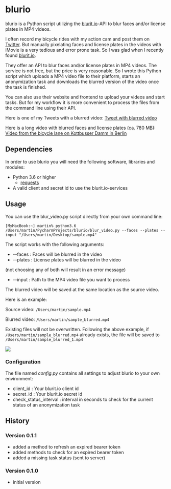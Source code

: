 # blurio
blurio is a Python script utilizing the [blurit.io](https://blurit.io)-API to blur faces and/or license plates in MP4 videos.

I often record my bicycle rides with my action cam and post them on [Twitter](https://mobile.twitter.com/applescripter). But manually pixelating faces and license plates in the videos with iMovie is a very tedious and error prone task. So I was glad when I recently found [blurit.io](https://blurit.io).

They offer an API to blur faces and/or license plates in MP4 videos. The service is not free, but the price is very reasonable. So I wrote this Python script which uploads a MP4 video file to their platform, starts an anonymization task and downloads the blurred version of the video once the task is finished.

You can also use their website and frontend to upload your videos and start tasks. But for my workflow it is more convenient to process the files from the command line using their API.

Here is one of my Tweets with a blurred video:
[Tweet with blurred video](https://twitter.com/applescripter/status/1404376063422181382?s=20)

Here is a long video with blurred faces and license plates (ca. 780 MB):
[Video from the bicycle lane on Kottbusser Damm in Berlin](http://www.schoolscout24.de/dwnlds/20210622_kottbusser_damm.mp4)


## Dependencies
In order to use blurio you will need the following software, libraries and modules:

* Python 3.6 or higher
	* [requests](https://pypi.org/project/requests/)
* A valid client and secret id to use the blurit.io-services


## Usage
You can use the blur_video.py script directly from your own command line:

`[MyMacBook:~] martin% python3.6 /Users/martin/PycharmProjects/blurio/blur_video.py --faces --plates --input "/Users/martin/Desktop/sample.mp4"`

The script works with the following arguments:

* --faces : Faces will be blurred in the video
* --plates : License plates will be blurred in the video

(not choosing any of both will result in an error message)

+ --input : Path to the MP4 video file you want to process

The blurred video will be saved at the same location as the source video.

Here is an example:

Source video: `/Users/martin/sample.mp4`

Blurred video: `/Users/martin/sample_blurred.mp4`

Existing files will not be overwritten. Following the above example, if `/Users/martin/sample_blurred.mp4` already exists, the file will be saved to `/Users/martin/sample_blurred_1.mp4`

![](http://www.schoolscout24.de/img/blurio/blurio_terminal.png)

### Configuration
The file named *config.py* contains all settings to adjust blurio to your own environment:

* client_id : Your blurit.io client id
* secret_id : Your blurit.io secret id
* check\_status\_interval : interval in seconds to check for the current status of an anonymization task

## History

### Version 0.1.1

* added a method to refresh an expired bearer token
* added methods to check for an expired bearer token
* added a missing task status (sent to server)

### Version 0.1.0

* initial version
